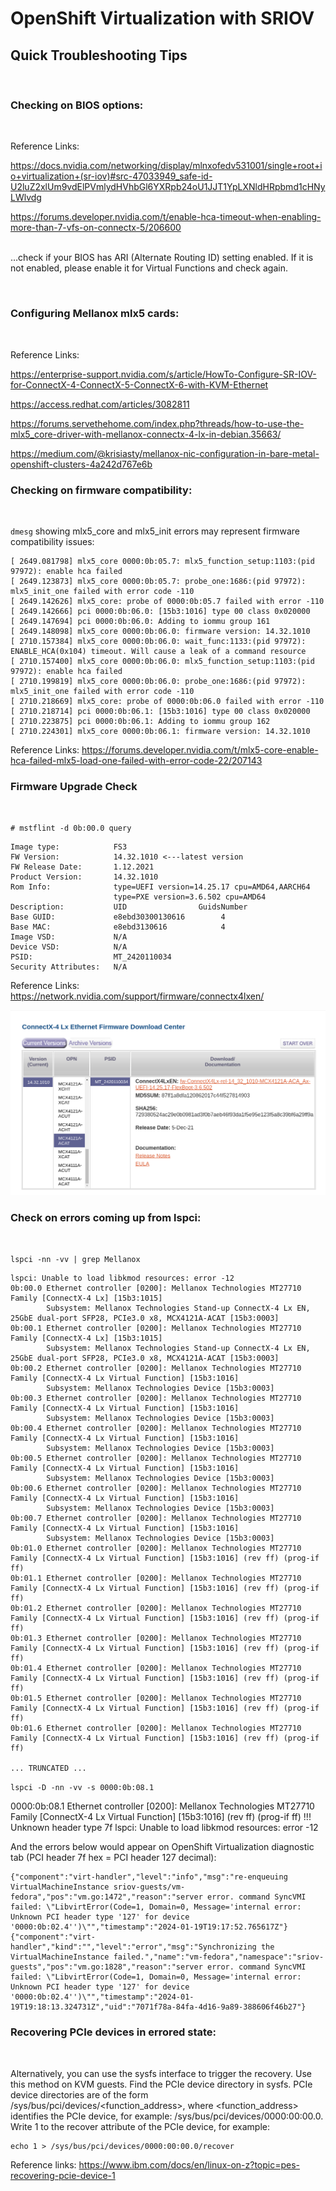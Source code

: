 # OpenShift Virtualization with SRIOV

## Quick Troubleshooting Tips

<br>

### Checking on BIOS options:

<br>

Reference Links:

https://docs.nvidia.com/networking/display/mlnxofedv531001/single+root+io+virtualization+(sr-iov)#src-47033949_safe-id-U2luZ2xlUm9vdElPVmlydHVhbGl6YXRpb24oU1JJT1YpLXNldHRpbmd1cHNyLWlvdg

https://forums.developer.nvidia.com/t/enable-hca-timeout-when-enabling-more-than-7-vfs-on-connectx-5/206600

<br> …check if your BIOS has ARI (Alternate Routing ID) setting enabled. If it is not enabled, please enable it for Virtual Functions and check again.

<br>

### Configuring Mellanox mlx5 cards:

<br>

Reference Links:

https://enterprise-support.nvidia.com/s/article/HowTo-Configure-SR-IOV-for-ConnectX-4-ConnectX-5-ConnectX-6-with-KVM-Ethernet

https://access.redhat.com/articles/3082811

https://forums.servethehome.com/index.php?threads/how-to-use-the-mlx5_core-driver-with-mellanox-connectx-4-lx-in-debian.35663/

https://medium.com/@krisiasty/mellanox-nic-configuration-in-bare-metal-openshift-clusters-4a242d767e6b



### Checking on firmware compatibility:

<br>

`dmesg` showing mlx5_core and mlx5_init errors may represent firmware compatibility issues:
```
[ 2649.081798] mlx5_core 0000:0b:05.7: mlx5_function_setup:1103:(pid 97972): enable hca failed
[ 2649.123873] mlx5_core 0000:0b:05.7: probe_one:1686:(pid 97972): mlx5_init_one failed with error code -110
[ 2649.142626] mlx5_core: probe of 0000:0b:05.7 failed with error -110
[ 2649.142666] pci 0000:0b:06.0: [15b3:1016] type 00 class 0x020000
[ 2649.147694] pci 0000:0b:06.0: Adding to iommu group 161
[ 2649.148098] mlx5_core 0000:0b:06.0: firmware version: 14.32.1010
[ 2710.157384] mlx5_core 0000:0b:06.0: wait_func:1133:(pid 97972): ENABLE_HCA(0x104) timeout. Will cause a leak of a command resource
[ 2710.157400] mlx5_core 0000:0b:06.0: mlx5_function_setup:1103:(pid 97972): enable hca failed
[ 2710.199819] mlx5_core 0000:0b:06.0: probe_one:1686:(pid 97972): mlx5_init_one failed with error code -110
[ 2710.218669] mlx5_core: probe of 0000:0b:06.0 failed with error -110
[ 2710.218714] pci 0000:0b:06.1: [15b3:1016] type 00 class 0x020000
[ 2710.223875] pci 0000:0b:06.1: Adding to iommu group 162
[ 2710.224301] mlx5_core 0000:0b:06.1: firmware version: 14.32.1010
``` 

Reference Links:
https://forums.developer.nvidia.com/t/mlx5-core-enable-hca-failed-mlx5-load-one-failed-with-error-code-22/207143


### Firmware Upgrade Check

<br>

`# mstflint -d 0b:00.0 query`
```
Image type:            FS3                                                                                                                  
FW Version:            14.32.1010 <---latest version                                                                                                          
FW Release Date:       1.12.2021                                                                                                            
Product Version:       14.32.1010                                                                                                           
Rom Info:              type=UEFI version=14.25.17 cpu=AMD64,AARCH64
                       type=PXE version=3.6.502 cpu=AMD64
Description:           UID                GuidsNumber
Base GUID:             e8ebd30300130616        4
Base MAC:              e8ebd3130616            4
Image VSD:             N/A
Device VSD:            N/A
PSID:                  MT_2420110034
Security Attributes:   N/A
```
Reference Links:
https://network.nvidia.com/support/firmware/connectx4lxen/

![mellanox fmw version](img/mellanox-firmware-version.png)

### Check on errors coming up from lspci:

<br>

`lspci -nn -vv | grep Mellanox`
``` 
lspci: Unable to load libkmod resources: error -12                                                                                                                                
0b:00.0 Ethernet controller [0200]: Mellanox Technologies MT27710 Family [ConnectX-4 Lx] [15b3:1015]
        Subsystem: Mellanox Technologies Stand-up ConnectX-4 Lx EN, 25GbE dual-port SFP28, PCIe3.0 x8, MCX4121A-ACAT [15b3:0003]
0b:00.1 Ethernet controller [0200]: Mellanox Technologies MT27710 Family [ConnectX-4 Lx] [15b3:1015]
        Subsystem: Mellanox Technologies Stand-up ConnectX-4 Lx EN, 25GbE dual-port SFP28, PCIe3.0 x8, MCX4121A-ACAT [15b3:0003]
0b:00.2 Ethernet controller [0200]: Mellanox Technologies MT27710 Family [ConnectX-4 Lx Virtual Function] [15b3:1016]                                                             
        Subsystem: Mellanox Technologies Device [15b3:0003]                                                                                                                       
0b:00.3 Ethernet controller [0200]: Mellanox Technologies MT27710 Family [ConnectX-4 Lx Virtual Function] [15b3:1016]
        Subsystem: Mellanox Technologies Device [15b3:0003]
0b:00.4 Ethernet controller [0200]: Mellanox Technologies MT27710 Family [ConnectX-4 Lx Virtual Function] [15b3:1016]
        Subsystem: Mellanox Technologies Device [15b3:0003]
0b:00.5 Ethernet controller [0200]: Mellanox Technologies MT27710 Family [ConnectX-4 Lx Virtual Function] [15b3:1016]
        Subsystem: Mellanox Technologies Device [15b3:0003]
0b:00.6 Ethernet controller [0200]: Mellanox Technologies MT27710 Family [ConnectX-4 Lx Virtual Function] [15b3:1016]
        Subsystem: Mellanox Technologies Device [15b3:0003]
0b:00.7 Ethernet controller [0200]: Mellanox Technologies MT27710 Family [ConnectX-4 Lx Virtual Function] [15b3:1016]
        Subsystem: Mellanox Technologies Device [15b3:0003]
0b:01.0 Ethernet controller [0200]: Mellanox Technologies MT27710 Family [ConnectX-4 Lx Virtual Function] [15b3:1016] (rev ff) (prog-if ff)
0b:01.1 Ethernet controller [0200]: Mellanox Technologies MT27710 Family [ConnectX-4 Lx Virtual Function] [15b3:1016] (rev ff) (prog-if ff)
0b:01.2 Ethernet controller [0200]: Mellanox Technologies MT27710 Family [ConnectX-4 Lx Virtual Function] [15b3:1016] (rev ff) (prog-if ff)
0b:01.3 Ethernet controller [0200]: Mellanox Technologies MT27710 Family [ConnectX-4 Lx Virtual Function] [15b3:1016] (rev ff) (prog-if ff)
0b:01.4 Ethernet controller [0200]: Mellanox Technologies MT27710 Family [ConnectX-4 Lx Virtual Function] [15b3:1016] (rev ff) (prog-if ff)
0b:01.5 Ethernet controller [0200]: Mellanox Technologies MT27710 Family [ConnectX-4 Lx Virtual Function] [15b3:1016] (rev ff) (prog-if ff)    
0b:01.6 Ethernet controller [0200]: Mellanox Technologies MT27710 Family [ConnectX-4 Lx Virtual Function] [15b3:1016] (rev ff) (prog-if ff)

... TRUNCATED ...
```

`lspci -D -nn -vv -s 0000:0b:08.1`

0000:0b:08.1 Ethernet controller [0200]: Mellanox Technologies MT27710 Family [ConnectX-4 Lx Virtual Function] [15b3:1016] (rev ff) (prog-if ff)
        !!! Unknown header type 7f
lspci: Unable to load libkmod resources: error -12

And the errors below would appear on OpenShift Virtualization diagnostic tab (PCI header 7f hex = PCI header 127 decimal):

```
{"component":"virt-handler","level":"info","msg":"re-enqueuing VirtualMachineInstance sriov-guests/vm-fedora","pos":"vm.go:1472","reason":"server error. command SyncVMI failed: \"LibvirtError(Code=1, Domain=0, Message='internal error: Unknown PCI header type '127' for device '0000:0b:02.4'')\"","timestamp":"2024-01-19T19:17:52.765617Z"}
{"component":"virt-handler","kind":"","level":"error","msg":"Synchronizing the VirtualMachineInstance failed.","name":"vm-fedora","namespace":"sriov-guests","pos":"vm.go:1828","reason":"server error. command SyncVMI failed: \"LibvirtError(Code=1, Domain=0, Message='internal error: Unknown PCI header type '127' for device '0000:0b:02.4'')\"","timestamp":"2024-01-19T19:18:13.324731Z","uid":"7071f78a-84fa-4d16-9a89-388606f46b27"}
```

### Recovering PCIe devices in errored state:

<br>

Alternatively, you can use the sysfs interface to trigger the recovery. Use this method on KVM guests.
Find the PCIe device directory in sysfs.
PCIe device directories are of the form /sys/bus/pci/devices/<function_address>, where <function_address> identifies the PCIe device, for example: /sys/bus/pci/devices/0000:00:00.0.
Write 1 to the recover attribute of the PCIe device, for example:

```
echo 1 > /sys/bus/pci/devices/0000:00:00.0/recover
```

Reference links:
https://www.ibm.com/docs/en/linux-on-z?topic=pes-recovering-pcie-device-1